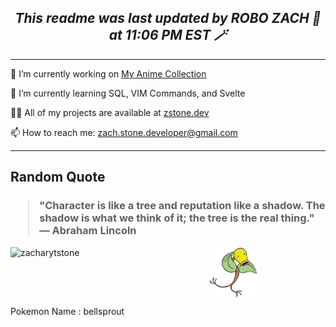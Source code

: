 <h2 align="center" style="font-style: italic; font-weight: bold;"> This readme was last updated by ROBO ZACH 🤖 at 11:06 PM EST 🪄 </h2>

---

🔭 I’m currently working on [My Anime Collection](https://github.com/ZacharyTStone/My-Anime-Collection)

🌱 I’m currently learning SQL, VIM Commands, and Svelte

👨‍💻 All of my projects are available at [zstone.dev](https://www.zstone.dev/)

📫 How to reach me: [zach.stone.developer@gmail.com](mailto:zach.stone.developer@gmail.com)

---

<!-- Add a Quotes section -->

## Random Quote

<h3>
<blockquote>
  "Character is like a tree and reputation like a shadow. The shadow is what we think of it; the tree is the real thing."
<br>— Abraham Lincoln
</blockquote>
</h3>

<div style="display: flex; flex-wrap: no-wrap; width: 100%; gap: 16px">
        <img width="60%" src="https://github-readme-streak-stats.herokuapp.com/?user=zacharytstone" alt="zacharytstone" />
    <img width="15%" class='poke-img' src='https://raw.githubusercontent.com/PokeAPI/sprites/master/sprites/pokemon/other/dream-world/69.svg' alt='bellsprout'/>
</div>

<span class="poke-name"> Pokemon Name : bellsprout</span>
